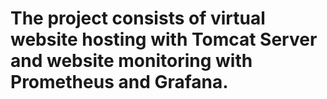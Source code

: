 # The project consists of virtual website hosting with Tomcat Server and website monitoring with Prometheus and Grafana.
